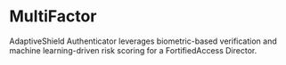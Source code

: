 # MultiFactor
AdaptiveShield Authenticator leverages biometric-based verification and machine learning-driven risk scoring for a FortifiedAccess Director.
